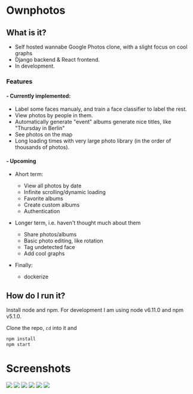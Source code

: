 # Ownphotos

## What is it?

- Self hosted wannabe Google Photos clone, with a slight focus on cool graphs
- Django backend & React frontend. 
- In development. 

### Features

#### - Currently implemented:
  - Label some faces manualy, and train a face classifier to label the rest.
  - View photos by people in them.
  - Automatically generate "event" albums generate nice titles, like "Thursday in Berlin"
  - See photos on the map
  - Long loading times with very large photo library (in the order of thousands of photos).

#### - Upcoming

  - Ahort term:
    - View all photos by date
    - Infinite scrolling/dynamic loading
    - Favorite albums
    - Create custom albums
    - Authentication

  - Longer term, i.e. haven't thought much about them
    - Share photos/albums
    - Basic photo editing, like rotation
    - Tag undetected face
    - Add cool graphs

  - Finally:
    - dockerize

## How do I run it?

Install node and npm. For development I am using node v6.11.0 and npm v5.1.0.

Clone the repo, `cd` into it and

```bash
npm install
npm start
```

# Screenshots

![](/screenshots/face-dashboard.png)
![](/screenshots/people-dashboard.png)
![](/screenshots/album-events.png)
![](/screenshots/album-event-gallery.png)
![](/screenshots/album-people.png)
![](/screenshots/album-people-gallery.png)
